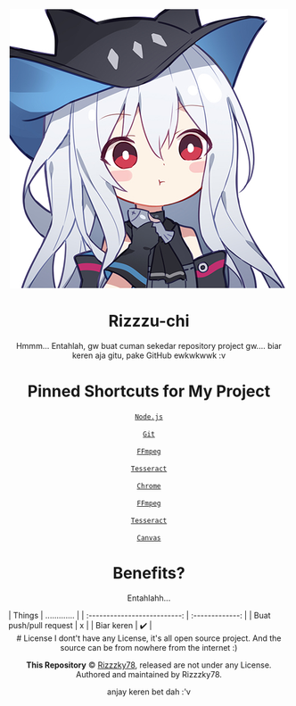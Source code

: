 <div align="center">
<img src="https://raw.githubusercontent.com/rizzzky78/rizzzkyRepo/main/shoujoBot1.0/picture/illust_79988645_20201116_154210.jpg" alt="My Repository" width="500" />

# **Rizzzu-chi**

Hmmm... Entahlah, gw buat cuman sekedar repository project gw.... biar keren aja gitu, pake GitHub ewkwkwwk :v
>
>
>
# Pinned Shortcuts for My Project
[`Node.js`](https://nodejs.org/en/)
>
[`Git`](https://git-scm.com/downloads)
>
[`FFmpeg`](https://www.gyan.dev/ffmpeg/builds/)
> 
[`Tesseract`](https://s.id/vftesseract)
> 
[`Chrome`](https://elements.heroku.com/buildpacks/heroku/heroku-buildpack-chromedriver)
>  
[`FFmpeg`](https://elements.heroku.com/buildpacks/jonathanong/heroku-buildpack-ffmpeg-latest)
>  
[`Tesseract`](https://elements.heroku.com/buildpacks/matteotiziano/heroku-buildpack-tesseract)
>
[`Canvas`](https://elements.heroku.com/buildpacks/automattic/node-canvas)
>
# Benefits?
Entahlahh...
</div>
|            Things            |  .............  |
| :--------------------------: | :-------------: |
| Buat push/pull request       |        x        |
| Biar keren                   |        ✔️       |
</div>
<div align="center">
# License
I dont't have any License, it's all open source project. And the source can be from nowhere from the internet :)
  
**This Repository** © [Rizzzky78](https://github.com/rizzzky78), released are not under any License.
Authored and maintained by Rizzzky78.
>
>
anjay keren bet dah :'v
